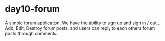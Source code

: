 # day10-forum

A simple forum application. We have the ability to sign up and sign in / out… Add, Edit, Destroy forum posts, and users can reply to each others forum posts through comments.
